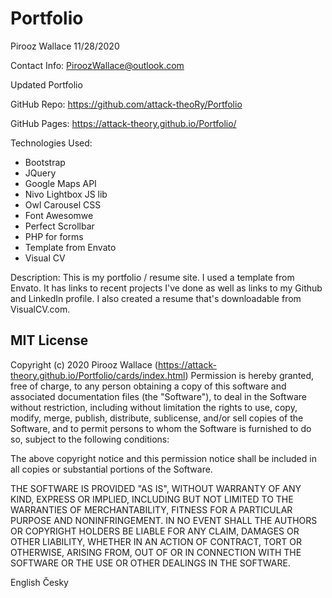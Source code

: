 # Portfolio
Pirooz Wallace
11/28/2020

Contact Info: PiroozWallace@outlook.com

Updated Portfolio

GitHub Repo: https://github.com/attack-theoRy/Portfolio

GitHub Pages: https://attack-theory.github.io/Portfolio/


Technologies Used:
- Bootstrap
- JQuery
- Google Maps API
- Nivo Lightbox JS lib
- Owl Carousel CSS
- Font Awesomwe
- Perfect Scrollbar
- PHP for forms
- Template from Envato
- Visual CV

Description:
This is my portfolio / resume site. I used a template from Envato. It has links to recent projects I've done as well as links to my Github and LinkedIn profile. I also created a resume that's downloadable from VisualCV.com. 






MIT License
-----------

Copyright (c) 2020 Pirooz Wallace (https://attack-theory.github.io/Portfolio/cards/index.html)
Permission is hereby granted, free of charge, to any person
obtaining a copy of this software and associated documentation
files (the "Software"), to deal in the Software without
restriction, including without limitation the rights to use,
copy, modify, merge, publish, distribute, sublicense, and/or sell
copies of the Software, and to permit persons to whom the
Software is furnished to do so, subject to the following
conditions:

The above copyright notice and this permission notice shall be
included in all copies or substantial portions of the Software.

THE SOFTWARE IS PROVIDED "AS IS", WITHOUT WARRANTY OF ANY KIND,
EXPRESS OR IMPLIED, INCLUDING BUT NOT LIMITED TO THE WARRANTIES
OF MERCHANTABILITY, FITNESS FOR A PARTICULAR PURPOSE AND
NONINFRINGEMENT. IN NO EVENT SHALL THE AUTHORS OR COPYRIGHT
HOLDERS BE LIABLE FOR ANY CLAIM, DAMAGES OR OTHER LIABILITY,
WHETHER IN AN ACTION OF CONTRACT, TORT OR OTHERWISE, ARISING
FROM, OUT OF OR IN CONNECTION WITH THE SOFTWARE OR THE USE OR
OTHER DEALINGS IN THE SOFTWARE.
		
English Česky
